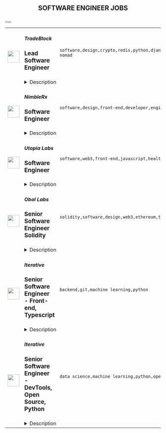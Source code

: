 <div align="center"><h2>SOFTWARE ENGINEER JOBS</h2></div><table><tr>
                <td width="100" height="100" rowspan="2">
                    <img src="https://remoteok.com/assets/img/jobs/347bf01a2316f4893402c54c9832bdd01669619735.png" width="38px" height="auto">
                </td>
                <td width="300">
                    <h5>TradeBlock</h5>
                    <h3>Lead Software Engineer</h3>
                </td>
                <td width="300">
                    <code>software,design,crypto,redis,python,django,code,web,financial,java,cloud,postgresql,lead,health,engineer,linux,digital nomad</code>
                </td>
                <td width="200">
                <text>1 days ago</text>
                </td>
                <td width="100" rowspan="2">
                <a href="https://remoteOK.com/remote-jobs/remote-lead-software-engineer-tradeblock-155728" align="right" target="_blank">Apply</a>
                </td>
            </tr>
            <tr>
                <td colspan="3">
                <details><summary>Description</summary>
                <div class="content-intro"><p><span style="text-decoration:underline;"><strong>About The Company</strong></span><br><span style="font-weight:400;">TradeBlock is the leading institutional digital assets trading platform. TradeBlock provides standardized connectivity and a powerful suite of tools to capture the end-to-end trade lifecycle for liquidity providers, asset managers, corporate clients, and exchanges, among others.</span></p></div><p><span style="text-decoration:underline;"><strong>About the Position</strong></span></p>
<p><em>Budgeted Base Salary Range:</em> $200k - $250k</p>
<p>Our engineers design and build Financial Information Exchange (FIX) infrastructure which supports our Crypto Trading Platform.  Our Platform must provide low-latency, highly secure, and distributed design for our clients. They are responsible for core software development, data ingestion, transformation, and distribution, as well as measuring and improving the performance of our systems.</p>
<p>The ideal candidate will have experience in crypto currencies, capital markets and/or FX, solid understanding of data structures and algorithms, strong Java programming skills and FIX knowledge/experience.</p>
<p><strong>Responsibilities</strong></p>
<ul>
<li style="font-weight:400;"><span style="font-weight:400;">Develop scalable and robust architecture for the existing state of our infrastructure as  well as its future state while contributing to its maintenance and improvement.</span></li>
<li style="font-weight:400;"><span style="font-weight:400;">Write reliable, reusable, and efficient code and APIs to support our infrastructure and  product requirements.</span></li>
<li style="font-weight:400;"><span style="font-weight:400;">Spend 70% of time coding</span></li>
<li style="font-weight:400;"><span style="font-weight:400;">Manage a small team of 3-4 engineers.</span></li>
<li style="font-weight:400;"><span style="font-weight:400;">Manage crypto exchange and broker connectivity (REST, Web Socket and FIX) </span></li>
<li style="font-weight:400;"><span style="font-weight:400;">Analyze performance and identify bottlenecks.</span></li>
<li style="font-weight:400;"><span style="font-weight:400;">Contribute to the status and health monitoring systems of our infrastructure.</span></li>
<li style="font-weight:400;"><span style="font-weight:400;">Provide quick responses to production issues.</span></li>
<li style="font-weight:400;"><span style="font-weight:400;">Contribute technical input and knowledge to the planning, design, and requirements  process of new products.</span></li>
</ul>
<p><strong>Requirements</strong></p>
<ul>
<li style="font-weight:400;"><span style="font-weight:400;">5+ years of Python coding skills.</span></li>
<li style="font-weight:400;"><span style="font-weight:400;">Strong Data Structures & Algorithms knowledge</span></li>
<li style="font-weight:400;"><span style="font-weight:400;">Experience with Django framework</span></li>
<li style="font-weight:400;"><span style="font-weight:400;">Experience with SQL and relational databases, PostgreSQL preferred</span></li>
<li style="font-weight:400;"><span style="font-weight:400;">Knowledge of Cloud Infrastructure (AWS, Google, On-prem)</span></li>
<li style="font-weight:400;"><span style="font-weight:400;">Strong Linux experience</span></li>
<li style="font-weight:400;"><span style="font-weight:400;">Proficiency with messaging (Redis, ZeroMQ, RabbitMQ) and ETL data pipelines</span></li>
<li style="font-weight:400;"><span style="font-weight:400;">Experience managing a small team of 3-4 engineers</span></li>
</ul>
<p><strong>Preferred</strong></p>
<ul>
<li style="font-weight:400;"><span style="font-weight:400;">Knowledge of C++, Rust, or Go</span></li>
<li style="font-weight:400;"><span style="font-weight:400;">Experience with crypto currencies, FX, or capital markets.</span></li>
<li style="font-weight:400;"><span style="font-weight:400;">Experience with Redis Streams, NATS or other streaming technologies</span></li>
</ul>
<p><strong>Technologies</strong></p>
<p><span style="font-weight:400;">AWS, PostgreSQL, Linux, Redis, Python, ZeroMQ, and Git</span></p><div class="content-conclusion">
<p><span style="text-decoration:underline;"><strong>Benefits Highlights</strong></span></p>
<ul>
<li>90% of Medical, Dental, Vision costs covered by TradeBlock (Coverage starts from day one)</li>
<li>401k Match w/ 5% company match</li>
<li>Flexible PTO (Taking time off is important and encouraged)</li>
<li>Opportunities for Equity in Digital Currency Group</li>
<li>Paid Family Leave for mothers and fathers</li>
<li>All new employees receive a WFH stipend.</li>
</ul>
</div><br/><br/>Please mention the word **DOUBTLESS** and tag RNDQuMTk3LjE3MS4xMjI= when applying to show you read the job post completely (#RNDQuMTk3LjE3MS4xMjI=). This is a beta feature to avoid spam applicants. Companies can search these words to find applicants that read this and see they're human.
                </details>
                </td>
            </tr>,<tr>
                <td width="100" height="100" rowspan="2">
                    <img src="https://remoteok.com/assets/img/jobs/8ab4dab9983c97e68d323fb9a99841121669374006.png" width="38px" height="auto">
                </td>
                <td width="300">
                    <h5>NimbleRx</h5>
                    <h3>Software Engineer</h3>
                </td>
                <td width="300">
                    <code>software,design,front-end,developer,engineer,engineering,digital nomad</code>
                </td>
                <td width="200">
                <text>3 days ago</text>
                </td>
                <td width="100" rowspan="2">
                <a href="https://remoteOK.com/remote-jobs/remote-software-engineer-nimblerx-154283" align="right" target="_blank">Apply</a>
                </td>
            </tr>
            <tr>
                <td colspan="3">
                <details><summary>Description</summary>
                NimbleRxÂ is a technology company that enables people to live their best lives by improving access to reliable, affordable healthcare. Our mission is to bring pharmacies into the future by building a convenient and easy-to-use service that supports pharmacists and empowers patients. We are a fast-growing, technology-first startup doing over $1 billion in GMV annually, and our team stays rooted in a patient-first mentality; we aim to bring all of our patients convenient access to reasonably-priced medications without ever needing to step foot in a pharmacy.

Our Engineering culture: We operate with shared trust and no egos. We enjoy being âin this togetherâ to collaborate on the challenges of a rapidly scaling business, daily living out our company values of High Ownership, Burning Curiosity, and Bias for Action.Â 

As a Nimble Engineer, you will help in architecting the technology and customer experience that run Nimble (www.nimblerx.com). You will join a team of world-class, highly motivated software engineers to deliver front-end patterns and practices that ensure developer productivity, a great end-user experience, and a performant website. If you have the aspirations to help drive technical direction, take on technical challenges and design life changing features, come join us!Â 

#LI-Remote




At Nimble, we are dedicated to putting patients first and improving pharmacies across America. Join us on this exciting journey!

Diversity, inclusion and belonging at Nimble: Nimble is building a diverse and inclusive work environment where we learn from each other. We pride ourselves on being an equal opportunity employer and welcome people of diverse backgrounds, abilities and perspectives.<br/><br/>Please mention the word **STIMULATIVE** and tag RNDQuMTk3LjE3MS4xMjI= when applying to show you read the job post completely (#RNDQuMTk3LjE3MS4xMjI=). This is a beta feature to avoid spam applicants. Companies can search these words to find applicants that read this and see they're human.
                </details>
                </td>
            </tr>,<tr>
                <td width="100" height="100" rowspan="2">
                    <img src="https://remoteok.com/assets/img/jobs/e6ba0f559c9a82a877f711299b546c251669360523.peg" width="38px" height="auto">
                </td>
                <td width="300">
                    <h5>Utopia Labs</h5>
                    <h3>Software Engineer</h3>
                </td>
                <td width="300">
                    <code>software,web3,front-end,javascript,health,engineer,engineering,full-time</code>
                </td>
                <td width="200">
                <text>4 days ago</text>
                </td>
                <td width="100" rowspan="2">
                <a href="https://remoteOK.com/remote-jobs/remote-software-engineer-utopia-labs-154190" align="right" target="_blank">Apply</a>
                </td>
            </tr>
            <tr>
                <td colspan="3">
                <details><summary>Description</summary>
                <div><span style="font-size:24px;">ð» Engineering at Utopia Labs</span></div><div><br></div><div>We love building beautiful and powerful technology with deep impact and purpose. With almost all of our founding team having a technically-focused background from companies like Microsoft, Facebook, and Lunchclub. Utopia Labs wants you to join a group of hackers who are driven by their deep curiosity, a pursuit of technical excellence, and a passion for driving impact.</div><div><br></div><div>At Utopia Labs, we're building the tools that will support the future of governance, commerce, and work. We aim to help DAOs revolutionize the way people work, own, and interact with the world. Our engineering effort is central to that goal.</div><div><br></div><div>As a engineer with Utopia, you will help build + layout our engineering foundation and craft our product backbone. If you're interested in championing technological leadership in the web3 space, we'd love for you to apply!</div><p></p><h4>Responsibilities </h4><p></p><p></p><ul>
<li>Participate in the initial scoping of product requirements for new features and products</li>
<li>Developing products from designs and specifications to live deployments.</li>
<li>Build out new features and products with the product team.</li>
<li>Help address customer feature requests</li>
<li>Build out prospective integrations with partners and protocols</li>
<li>Create trustworthy user experiences by building interfaces that are simple, easy to comprehend, performant and reliable using modern tools like React, Typescript, and GraphQL</li>
</ul><p></p><h4>Requirements</h4><p></p><p></p><ul>
<li>Experience with Javascript + front-end frameworks such as Javascript, Typescript, NodeJS, Express, NextJS, or similar.</li>
<li>Development experience using NodeJS, Express, NextJS, or similar</li>
<li>Understanding of GraphQL</li>
<li>Solid experience architecting solutions (experience in different architecture layers and components) through multiple frameworks</li>
<li>Proficiency with Git</li>
<li>A good understanding of CI/CD</li>
<li>Experience developing with a test-driven mentality</li>
</ul><p></p><h4>Nice to have</h4><p></p><p></p><ul>
<li>Hackathon experience or competitive programming</li>
<li>Experience contributing to open-source projects</li>
<li>1-3+ years full-time software engineering experience</li>
<li>Experience contributing to open-source projects</li>
<li>Experience writing smart contracts </li>
<li>Demonstrated interest in open and community-driven platforms.</li>
</ul><div><span style="font-size:24px;">Perks & Benefits</span></div><div><br></div><div><span style="font-size:18px;">ð Health and wellbeing</span></div><div>We offer top-of-the-line benefits, including health, mental health, dental, and vision insurance.</div><div><br></div><div><span style="font-size:18px;">ð´ Time off</span></div><div>We want people to take time off to rest and rejuvenate. We offer a 3 week paid vacation as well as 10 observed holidays by country.</div><div><br></div><div><span style="font-size:18px;">ð£ Parental leave</span></div><div>Our parental leave policy offers biological, adoptive, and foster parents paid time off to spend quality time with family.</div><div><br></div><div><span style="font-size:18px;">ð¥ Lunch on us</span></div><div>You'll have a very generous meal budget for you to eat every day.</div><div><br></div><div><span style="font-size:18px;">ð Commuting</span></div><div>We offer monthly commuter credits.</div><div><br></div><div><br></div><div><span style="font-size:24px;">Any Questions?</span></div><div><br></div><div>Email: pryce@utopialabs.com</div><div><br></div><div>Twitter: <a href="https://twitter.com/pryceandstuff" class="postings-link" rel="noopener noreferrer nofollow">https://twitter.com/pryceandstuff</a>
</div><div><br></div><br/><br/>Please mention the word **REMUNERATE** and tag RNDQuMTk3LjE3MS4xMjI= when applying to show you read the job post completely (#RNDQuMTk3LjE3MS4xMjI=). This is a beta feature to avoid spam applicants. Companies can search these words to find applicants that read this and see they're human.
                </details>
                </td>
            </tr>,<tr>
                <td width="100" height="100" rowspan="2">
                    <img src="https://remoteok.com/assets/img/jobs/17ed97231189173c9620facb491393081669360550.peg" width="38px" height="auto">
                </td>
                <td width="300">
                    <h5>Obol Labs</h5>
                    <h3>Senior Software Engineer Solidity</h3>
                </td>
                <td width="300">
                    <code>solidity,software,design,web3,ethereum,testing,test,manager,senior,golang,engineer,engineering,digital nomad</code>
                </td>
                <td width="200">
                <text>4 days ago</text>
                </td>
                <td width="100" rowspan="2">
                <a href="https://remoteOK.com/remote-jobs/remote-senior-software-engineer-solidity-obol-labs-154201" align="right" target="_blank">Apply</a>
                </td>
            </tr>
            <tr>
                <td colspan="3">
                <details><summary>Description</summary>
                <div><b style="font-size:24px;">Who Are We?</b></div><div><br></div><div>Obol Labs is a remote-first research and software development team focused on Proof of Stake infrastructure for public blockchain networks. Specific topics of focus are Internet Bonds, Distributed Validator Technology, and Multi-Operator Validation. The core team includes 14 members spread across 8 countries.</div><div><br></div><div>The core team is building the Obol Network, a protocol to foster trust-minimized staking through multi-operator validation. This will enable low-trust access to Ethereum staking yield, which can be used as a core building block in various Web3 products.</div><div><br></div><div><b style="font-size:18px;">The Network</b></div><div><br></div><div>The network can be best visualized as a work layer that sits directly on top of the base layer consensus. This work layer is designed to provide the base layer with more resiliency and decentralization as it scales. In this chapter of Ethereum, we will move on to the next great scaling challenge, which is stake centralization. Layers like Obol are critical to the long-term viability and resiliency of public networks, especially networks like Ethereum.</div><div><br></div><div>Obol as a layer is focused on scaling main chain staking by providing permissionless access to Distributed Validators. The network utilizes a middleware implementation of Distributed Validator Technology (DVT), to enable the operation of distributed validator clusters that can preserve validators' current client and remote signing configurations.</div><div><br></div><div>Similar to how roll-up technology laid the foundation for L2 scaling implementations, we believe DVT will do the same for scaling the consensus layer while preserving decentralization. Staking infrastructure is entering its protocol phase of evolution, which must include trust-minimized staking networks that can be plugged into at scale. We believe DVT will evolve into a widely used primitive and will ensure the security, resiliency, and decentralization of public networks.</div><div><br></div><div><span style="font-size:11pt;">The Obol Network develops and maintains four core public goods that will eventually work together through circular economics:</span></div><div><br></div><div>
<b style="font-size:11pt;">The DV Launchpad</b><span style="font-size:11pt;">, a User Interface for bootstrapping and managing Distributed Validators</span>
</div><div><br></div><div>
<b style="font-size:11pt;">Charon,</b><span style="font-size:11pt;"> a middleware Golang client that enables validators to run in a fault-tolerant, distributed manner</span>
</div><div><br></div><div>
<b style="font-size:11pt;">Obol Managers</b><span style="font-size:11pt;">, a set of solidity libraries for the formation of Distributed Validators tailored to different use cases such as DeFi, Liquid Staking, and Fractionalized Deposits </span>
</div><div><br></div><div>
<b style="font-size:11pt;">Obol Testnets</b><span style="font-size:11pt;">, a set of ongoing public </span><span style="font-size:14.6667px;">incentivized</span><span style="font-size:11pt;"> testnets that enable any sized operator to test their deployment before serving for the Ethereum Main net</span>
</div><div><br></div><div><b style="font-size:18px;">Sustainable Public Goods</b></div><div><br></div><div>Obol is inspired by previous work on Ethereum public goods and experimenting with circular economics. We believe that to unlock innovation in staking use cases, a credibly neutral layer must exist for innovation to flow and evolve vertically. Without this layer, highly available uptime will continue to be a moat.</div><div><br></div><div>The Obol Network will become an open, community-governed, self-sustaining project over the coming months and years. Together we will incentivize, build, and maintain distributed validator technology that makes public networks a more secure and resilient foundation to build on top of.</div><div><br></div><div><b style="font-size:24px;">Senior Software Engineer, Solidity</b></div><div><br></div><div>
<span style="font-size:10pt;">Senior Solidity Engineers are passionate about </span><span style="font-size:13.3333px;">decentralization</span><span style="font-size:10pt;"> and have a thorough understanding of the EVM. This role is responsible for driving the direction of the Obol Manager smart contract implementation(s) from early architecture and design documents, through to gas golfing and layer 2 scaling; while building up a professional smart contract engineering team in the process. At Obol we are stripping Ethereum clients down to their fundamentals and rebuilding them in a highly-available by default, byzantine tolerant architecture, capable of being run by multiple operators. This project will push the envelope on distributed systems and their coordination via smart contracts beyond what has been seen in the space to date.</span>
</div><p></p><h4>Responsibilities</h4><p></p><p></p><ul>
<li>Develop EVM smart contracts for the provisioning of Ethereum validators</li>
<li>Build an enterprise grade smart contract development lifecycle that grows with the Obol team</li>
<li>Develop robust smart contract testing infrastructure. (unit, symbolic, mainnet-fork, fuzz, etc)</li>
<li>Manage professional smart contract deployment and monitoring processes</li>
<li>Participate in the technical interview process</li>
<li>Develop hackathon friendly smart contract template repos for people to try out Obol </li>
<li>Develop integration smart contracts into existing liquid staking solutions</li>
<li>Oversee the solidity audit process pre-mainnet</li>
<div><br></div>
<div><br></div>
</ul><p></p><h4>What you will like about us</h4><p></p><p></p><ul>
<li>Developing open source public goods for permissionless networks</li>
<li>Solving groundbreaking problems in distributed cryptography and cryptoeconomics</li>
<li>Competitive compensation and benefits</li>
<li>Twice annual Global Off-sites</li>
<li>Annual opportunity to attend DevCon (or a blockchain conference of choice)</li>
<li>Opportunity to collaborate with industry leading cryptography researchers and advisors</li>
<li>Opportunity to collaborate with industry leading validators</li>
<li>Opportunity to collaborate with Ethereum core client teams</li>
<div><br></div>
</ul><div>ð°ï¸ In order to scale efficiently, we focus our hiring on candidates able to work during the standard business hours of the following timezones: GMT-8 to GMT+3. </div><div>This does not mean that you have to be located in these timezones to get the job but must be able to work the bulk of your time during their standard business hours.</div><div><br></div><div>â ï¸ This role has been hired for but we are keeping the application open as we are growing fast and are always open to great talent â ï¸</div><br/><br/>Please mention the word **VIRTUE** and tag RNDQuMTk3LjE3MS4xMjI= when applying to show you read the job post completely (#RNDQuMTk3LjE3MS4xMjI=). This is a beta feature to avoid spam applicants. Companies can search these words to find applicants that read this and see they're human.
                </details>
                </td>
            </tr>,<tr>
                <td width="100" height="100" rowspan="2">
                    <img src="https://remotive.com/job/1187421/logo" width="38px" height="auto">
                </td>
                <td width="300">
                    <h5>Iterative</h5>
                    <h3>Senior Software Engineer - Front-end, Typescript</h3>
                </td>
                <td width="300">
                    <code>backend,git,machine learning,python</code>
                </td>
                <td width="200">
                <text>23 days ago</text>
                </td>
                <td width="100" rowspan="2">
                <a href="https://remotive.com/remote-jobs/software-dev/senior-software-engineer-front-end-typescript-1187421" align="right" target="_blank">Apply</a>
                </td>
            </tr>
            <tr>
                <td colspan="3">
                <details><summary>Description</summary>
                <p>The ML tools ecosystem is what JS space was 10 years ago: there’s a clear need for better tools, frameworks, and open standards. <span class="notion-enable-hover" style="font-style: italic;">ITERATIVE</span> is already a well known company in this fast-evolving space with a big, engaged open-source community. Please consider joining our <span class="notion-enable-hover" style="font-style: italic;">remote-first team</span> if you love open-source, if you’re interested in building dev tools and simplifying the lives of many, many developers in ML.</p>
<p><span style="font-weight: 600; color: #000000; letter-spacing: 0.75px;"><br class="Apple-interchange-newline">Job Description</span></p>
<p>We’re seeking<span class="notion-enable-hover" style="font-weight: 600;"> </span><span class="notion-enable-hover">TypeScript front-end engineers to build our</span><span class="notion-enable-hover"> <a href="https://studio.iterative.ai/" rel="nofollow" style="font-weight: 600;">SaaS product</a> and a</span><span class="notion-enable-hover" style="font-weight: 600;"> VS Code UI</span> (to be open sourced soon!) for our popular machine learning tools: <a class="notion-link-token notion-enable-hover" href="http://dvc.org/" rel="nofollow" style="cursor: pointer; overflow-wrap: break-word;" target="_blank"><span class="link-annotation-unknown-block-id--1168671846" style="border-bottom-width: 0.05em; border-color: rgba(55, 53, 47, 0.4); opacity: 0.7;">DVC</span></a> (9k+ <span style="line-height: 1em; white-space: nowrap; ">⭐</span>on GitHub) and <a class="notion-link-token notion-enable-hover" href="http://cml.dev/" rel="nofollow" style="cursor: pointer; overflow-wrap: break-word;" target="_blank"><span class="link-annotation-unknown-block-id--2051758088" style="border-bottom-width: 0.05em; border-color: rgba(55, 53, 47, 0.4); opacity: 0.7;">CML</span></a> (3k+ <span style="line-height: 1em; white-space: nowrap; ">⭐</span> on GitHub).</p>
<p><span style="color: var(--remotive-chocolate);">If you have experience with dev tools like GitHub, UI plugins for Git, etc., you should have some sense what the project is like (if not, check our <a href="https://iterative.ai/" rel="nofollow">site</a>).</span></p>
<p> </p>
<p class="h3">Tech Stack</p>
<ul>
<li>TypeScript</li>
</ul>
<ul>
<li>Node</li>
</ul>
<ul>
<li>React</li>
</ul>
<ul>
<li>Python (on the backend)</li>
</ul>
<p> </p>
<p class="h3">Must have</p>
<ul>
<li>Strong TS/JS/Node experience (5+ years)</li>
</ul>
<ul>
<li>Excellent communication skills and a positive mindset 🤗</li>
</ul>
<ul>
<li>Initiative to help shape the engineering practices, products, and culture of a young startup</li>
</ul>
<p><br><br></p>
<p class="h3">Nice to have</p>
<ul>
<li>Python or open source experience - good to have</li>
</ul>
<ul>
<li>Some domain knowledge (DS/ML understanding) - an advantage</li>
</ul>
<p> </p>
<img src="https://remotive.com/job/track/1187421/blank.gif?source=public_api" alt=""/>
                </details>
                </td>
            </tr>,<tr>
                <td width="100" height="100" rowspan="2">
                    <img src="https://remotive.com/job/1187416/logo" width="38px" height="auto">
                </td>
                <td width="300">
                    <h5>Iterative</h5>
                    <h3>Senior Software Engineer  - DevTools, Open Source, Python</h3>
                </td>
                <td width="300">
                    <code>data science,machine learning,python,open source</code>
                </td>
                <td width="200">
                <text>23 days ago</text>
                </td>
                <td width="100" rowspan="2">
                <a href="https://remotive.com/remote-jobs/software-dev/senior-software-engineer-devtools-open-source-python-1187416" align="right" target="_blank">Apply</a>
                </td>
            </tr>
            <tr>
                <td colspan="3">
                <details><summary>Description</summary>
                <p><strong>Job Description</strong></p>
<p>Strong Python knowledge and excellent coding culture (standards, unit test, etc) are required. Alternatively, strong skill in other languages along with some knowledge of Python is also acceptable.</p>
<p><br><br></p>
<div class="h3">Responsibilities</div>
<ul>
<li>Discuss and research issues, features, new products.</li>
</ul>
<ul>
<li>Write code (see some <a class="postings-link" href="https://github.com/iterative/dvc/pulls?q=is%3Apr+is%3Aclosed" rel="nofollow"><strong>PR examples</strong></a>).</li>
</ul>
<ul>
<li>Write docs if needed for your code (see this <a class="postings-link" href="https://github.com/iterative/dvc.org" rel="nofollow"><strong>repo</strong></a>).</li>
</ul>
<ul>
<li>Being actively involved with the community - talk to users on Github, Discord, forum.</li>
</ul>
<p><br><br></p>
<div class="h3">Must have</div>
<ul>
<li>Motivation and interest</li>
</ul>
<ul>
<li>Remote work self-discipline</li>
</ul>
<ul>
<li>Excellent communication skills - clear, constructive, and respectful dialog with other team members, community.</li>
</ul>
<ul>
<li>Can focus and deliver a task w/o constantly switching to other stuff - respect team's planning, deadlines, etc</li>
</ul>
<p><br><br></p>
<div class="h3">Great to have</div>
<ul>
<li>Experience working remotely</li>
</ul>
<ul>
<li>Open source contributions or experience of maintaining, developing an open source project</li>
</ul>
<ul>
<li>System programming experience - kernel, databases, etc.</li>
</ul>
<ul>
<li>Machine learning or data science experience</li>
</ul>
<img src="https://remotive.com/job/track/1187416/blank.gif?source=public_api" alt=""/>
                </details>
                </td>
            </tr></table>
